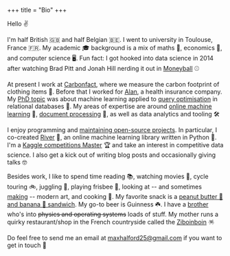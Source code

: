 +++
title = "Bio"
+++

Hello ✌️

I'm half British 🇬🇧 and half Belgian 🇧🇪. I went to university in Toulouse, France 🇫🇷. My academic 🎓 background is a mix of maths 🧮, economics 💸, and computer science 🖥️. Fun fact: I got hooked into data science in 2014 after watching Brad Pitt and Jonah Hill nerding it out in [Moneyball](https://www.imdb.com/title/tt1210166/) ⚾

At present I work at [Carbonfact](https://www.carbonfact.com/), where we measure the carbon footprint of clothing items 🍃. Before that I worked for [Alan](https://alan.com/), a health insurance company. My [PhD topic](/blog/phd-about) was about machine learning applied to [query optimisation](https://www.wikiwand.com/en/Query_optimization) in relational databases 🤖. My areas of expertise are around [online machine learning](https://www.wikiwand.com/en/Online_machine_learning) 🍥, [document processing](https://www.wikiwand.com/en/Document_processing) 🔬, as well as data analytics and tooling 🛠️

I enjoy programming and [maintaining open-source projects](https://github.com/MaxHalford/). In particular, I co-created [River](https://github.com/online-ml/river) 🌊, an online machine learning library written in Python 🐍. I'm a [Kaggle competitions Master](https://www.kaggle.com/maxhalford) 🏆 and take an interest in competitive data science. I also get a kick out of writing blog posts and occasionally giving talks 🤓

Besides work, I like to spend time reading 📚, watching movies 🍿, cycle touring 🚲, juggling 🤹, playing frisbee 🥏, looking at -- and sometimes [making](https://github.com/MaxHalford/procedural-art) -- modern art, and cooking 🍲. My favorite snack is a [peanut butter 🥜 and banana 🍌 sandwich](https://www.ethanrosenthal.com/2020/08/25/optimal-peanut-butter-and-banana-sandwiches/). My go-to beer is Guinness ☘️. I have a [brother](https://0x5.be/) who's into ~~physics and operating systems~~ loads of stuff. My mother runs a quirky restaurant/shop in the French countryside called the [Ziboinboin](https://ziboinboin.com/) 🪅

Do feel free to send me an email at [maxhalford25@gmail.com](mailto:maxhalford25@gmail.com) if you want to get in touch 🤝

